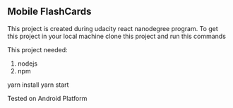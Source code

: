 ## Mobile FlashCards
This project is created during udacity react nanodegree program.
To get this project in your local machine clone this project and run this commands


This project needed:
1. nodejs
2. npm

yarn install
yarn start



Tested on Android Platform
